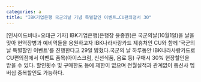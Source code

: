 ```yaml
---
categories: a
title: "IBK기업은행 국군의날 기념 특별할인 이벤트…CU편의점서 30"
---
```

[인사이드비나=오태근 기자] IBK기업은행(은행장 윤종원)은 국군의날(10월1일)을 날을 맞아 현역장병과 예비역들을 응원하고자 IBK나라사랑카드 제휴처인 CU와 함께 ‘국군의날 특별할인 이벤트’를 진행한다고 29일 밝혔다.국군의 날 하루동안 IBK나라사랑카드로 CU편의점에서 이벤트 품목(아이스크림, 신선식품, 음료 등) 구매시 30% 현장할인을 받을 수 있다. 할인횟수 및 구매한도 등에 제한이 없으며 전월실적과 관계없이 통신사 멤버십 중복할인도 가능하다.